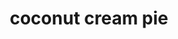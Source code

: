 ---
id: 5e668c94dfee4a00143ead12
servings: 8-12
notes:
directions: 'preheat oven to 350 degrees.

mix 1 stick softened butter with 1 cup flour and 1 cup minced walnuts. mix thoroughly. spray lightly a 13 x 9 glass pan. press mixture evenly into bottom of the pan. bake for 13-15 minutes depending on your oven. you just want to see slight brown on the edges. completely cool.

put 1 cup shredded coconut in a small skillet and toast lightly. set aside to cool.

beat 1 package softened cream cheese with 1 cup powdered sugar. mix by hand then whip it for a few minutes with an electric mixer until fluffy. fold in 1/3 of the whipped topping into the mixture and set aside.

after crust is cool spread cool whip/cream cheese mixture onto crust using smooth strokes.

mix both packages of coconut cream pudding and milk; whisk. set aside to thicken.

spread cooled pudding onto crust mixture. spread the rest of the cool whip on top.

sprinkle with toasted coconut. chill for at least two hours or overnight. keeps for days.'
ingredients: '1 c walnuts
 chopped fine
1 c all-purpose flour
1 stick butter
 softened
8 oz cream cheese
 softened
1 c powdered sugar
16 oz cool whip lite
 thawed
3 3/4 c half and half- or more
2 pkg coconut cream pie filling/pudding instant
 3.4 oz each
1 c shredded coconut'
rating: 5
ease: easy
img:
category: dessert
href: 'https: //www.justapinch.com/recipes/dessert/other-dessert/coconut-cream-pie-deluxe.html'
totalTime: 2 hrs 45 minutes
cookTime: 15 minuttes
prepTime: 30 minutes
title: coconut cream pie
slug: coconut-cream-pie
---